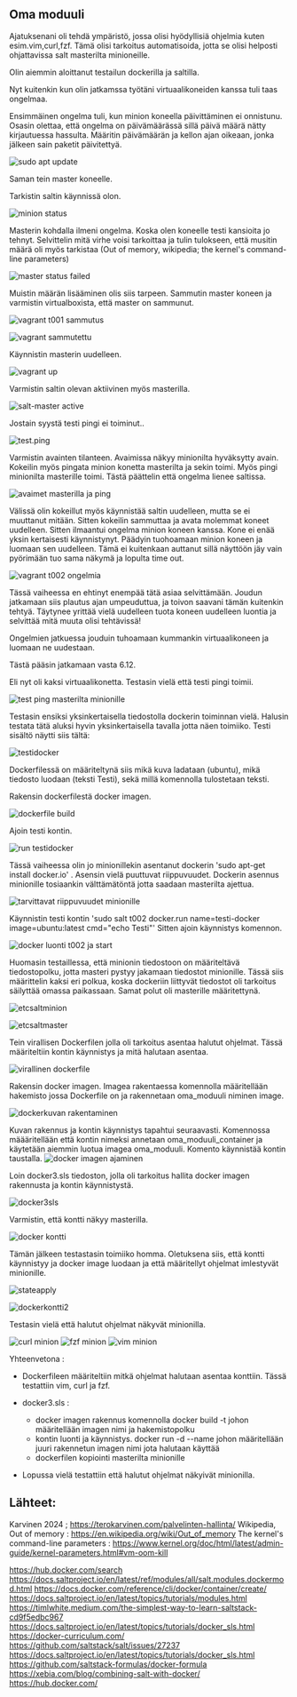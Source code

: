 ## Oma moduuli

Ajatuksenani oli tehdä ympäristö, jossa olisi hyödyllisiä ohjelmia kuten esim.vim,curl,fzf. Tämä olisi tarkoitus automatisoida, jotta se olisi helposti ohjattavissa salt masterilta minioneille.

Olin aiemmin aloittanut testailun dockerilla ja saltilla. 

Nyt kuitenkin kun olin jatkamssa työtäni virtuaalikoneiden kanssa tuli taas ongelmaa. 

Ensimmäinen ongelma tuli, kun minion koneella päivittäminen ei onnistunu. Osasin olettaa, että ongelma on päivämäärässä sillä päivä määrä nätty kirjautuessa hassulta. Määritin päivämäärän ja kellon ajan oikeaan, jonka jälkeen sain paketit päivitettyä.

![sudo apt update](https://github.com/JohannaLap/Oma-moduuli/blob/main/sudo%20apt%20update.png)

Saman tein master koneelle.

Tarkistin saltin käynnissä olon.

![minion status](https://github.com/JohannaLap/Oma-moduuli/blob/main/minion%20status.png)

Masterin kohdalla ilmeni ongelma. Koska olen koneelle testi kansioita jo tehnyt. Selvittelin mitä virhe voisi tarkoittaa ja tulin tulokseen, että musitin määrä oli myös tarkistaa (Out of memory, wikipedia; the kernel's command-line parameters)

![master status failed](https://github.com/JohannaLap/Oma-moduuli/blob/main/mater%20status%20failed%2C%20free%20-h.png)

Muistin määrän lisääminen olis siis tarpeen. Sammutin master koneen ja varmistin virtualboxista, että master on sammunut. 

![vagrant t001 sammutus](https://github.com/JohannaLap/Oma-moduuli/blob/main/vagrant%20t001%20sammutus.png)

![vagrant sammutettu](https://github.com/JohannaLap/Oma-moduuli/blob/main/vagrant%20sammutettu.png)

Käynnistin masterin uudelleen. 

![vagrant up](https://github.com/JohannaLap/Oma-moduuli/blob/main/vagrant%20up%20.png)

Varmistin saltin olevan aktiivinen myös masterilla.

![salt-master active](https://github.com/JohannaLap/Oma-moduuli/blob/main/salt-master%20active.png)

Jostain syystä testi pingi ei toiminut..

![test.ping](https://github.com/JohannaLap/Oma-moduuli/blob/main/test.ping.png)

Varmistin avainten tilanteen. Avaimissa näkyy minionilta hyväksytty avain. Kokeilin myös pingata minion konetta masterilta ja sekin toimi. Myös pingi minionilta masterille toimi. Tästä päättelin että ongelma lienee saltissa.

![avaimet masterilla ja ping](https://github.com/JohannaLap/Oma-moduuli/blob/main/avaimet%20masterilla%20ja%20ping.png)

Välissä olin kokeillut myös käynnistää saltin uudelleen, mutta se ei muuttanut mitään. Sitten kokeilin sammuttaa ja avata molemmat koneet uudelleen. Sitten ilmaantui ongelma minion koneen kanssa. Kone ei enää yksin kertaisesti käynnistynyt.
Päädyin tuohoamaan minion koneen ja luomaan sen uudelleen. Tämä ei kuitenkaan auttanut sillä näyttöön jäy vain pyörimään tuo sama näkymä ja lopulta time out.

![vagrant t002 ongelmia](https://github.com/JohannaLap/Oma-moduuli/blob/main/vagrant%20t002%20ongelma.png)

Tässä vaiheessa en ehtinyt enempää tätä asiaa selvittämään. Joudun jatkamaan siis plautus ajan umpeuduttua, ja toivon saavani tämän kuitenkin tehtyä. Täytynee yrittää vielä uudelleen tuota koneen uudelleen luontia ja selvittää mitä muuta olisi tehtävissä!

Ongelmien jatkuessa jouduin tuhoamaan kummankin virtuaalikoneen ja luomaan ne uudestaan.

Tästä pääsin jatkamaan vasta 6.12.

Eli nyt oli kaksi virtuaalikonetta. Testasin vielä että testi pingi toimii. 

![test ping masterilta minionille](https://github.com/JohannaLap/Oma-moduuli/blob/main/testping%20masterilta%20minionille.png)

Testasin ensiksi yksinkertaisella tiedostolla dockerin toiminnan vielä. Halusin testata tätä aluksi hyvin yksinkertaisella tavalla jotta näen toimiiko.
Testi sisältö näytti siis tältä:

![testidocker](https://github.com/JohannaLap/Oma-moduuli/blob/main/testidocker.png)

Dockerfilessä on määriteltynä siis mikä kuva ladataan (ubuntu), mikä tiedosto luodaan (teksti Testi), sekä millä komennolla tulostetaan teksti.

Rakensin dockerfilestä docker imagen. 

![dockerfile build](https://github.com/JohannaLap/Oma-moduuli/blob/main/dockerfile%20build.png)

Ajoin testi kontin. 

![run testidocker](https://github.com/JohannaLap/Oma-moduuli/blob/main/run%20testidocker.png)

Tässä vaiheessa olin jo minionillekin asentanut dockerin 'sudo apt-get install docker.io' . Asensin vielä puuttuvat riippuvuudet. Dockerin asennus minionille tosiaankin välttämätöntä jotta saadaan masterilta ajettua.

![tarvittavat riippuvuudet minionille](https://github.com/JohannaLap/Oma-moduuli/blob/main/tarvittavat%20riippuvuudet%20minionille.png)

Käynnistin testi kontin 'sudo salt t002 docker.run name=testi-docker image=ubuntu:latest cmd="echo Testi"'
Sitten ajoin käynnistys komennon. 

![docker luonti t002 ja start](https://github.com/JohannaLap/Oma-moduuli/blob/main/docker%20luonti%20t002%20ja%20start.png)

Huomasin testaillessa, että minionin tiedostoon on määriteltävä tiedostopolku, jotta masteri pystyy jakamaan tiedostot minionille. Tässä siis määrittelin kaksi eri polkua, koska dockeriin liittyvät tiedostot oli tarkoitus säilyttää omassa paikassaan. Samat polut oli masterille määritettynä.

![etcsaltminion](https://github.com/JohannaLap/Oma-moduuli/blob/main/etcsaltminion.png)

![etcsaltmaster](https://github.com/JohannaLap/Oma-moduuli/blob/main/etcsaltmaster.png)


Tein virallisen Dockerfilen jolla oli tarkoitus asentaa halutut ohjelmat. Tässä määriteltiin kontin käynnistys ja mitä halutaan asentaa.

![virallinen dockerfile](https://github.com/JohannaLap/Oma-moduuli/blob/main/virallinen%20dockerfile.png)


Rakensin docker imagen. Imagea rakentaessa komennolla määritellään hakemisto jossa Dockerfile on ja rakennetaan oma_moduuli niminen image.


![dockerkuvan rakentaminen](https://github.com/JohannaLap/Oma-moduuli/blob/main/dockerkuvan%20rakentaminen.png)
 
Kuvan rakennus ja kontin käynnistys tapahtui seuraavasti. Komennossa määäritellään että kontin nimeksi annetaan oma_moduuli_container ja käytetään aiemmin luotua imagea oma_moduuli. Komento käynnistää kontin taustalla.
![docker imagen ajaminen](https://github.com/JohannaLap/Oma-moduuli/blob/main/docker%20imagen%20ajaminen.png)




Loin docker3.sls tiedoston, jolla oli tarkoitus hallita docker imagen rakennusta ja kontin käynnistystä.

![docker3sls](https://github.com/JohannaLap/Oma-moduuli/blob/main/docker3sls.png)

Varmistin, että kontti näkyy masterilla. 

![docker kontti](https://github.com/JohannaLap/Oma-moduuli/blob/main/docker%20kontti.png)

Tämän jälkeen testastasin toimiiko homma. Oletuksena siis, että kontti käynnistyy ja docker image luodaan ja että määritellyt ohjelmat imlestyvät minionille.

![stateapply](https://github.com/JohannaLap/Oma-moduuli/blob/main/stateapply.png)

![dockerkontti2](https://github.com/JohannaLap/Oma-moduuli/blob/main/dockerkontti2.png)

Testasin vielä että halutut ohjelmat näkyvät minionilla.

![curl minion](https://github.com/JohannaLap/Oma-moduuli/blob/main/curl%20minionissa.png)
![fzf minion](https://github.com/JohannaLap/Oma-moduuli/blob/main/fzf%20minionilla.png)
![vim minion](https://github.com/JohannaLap/Oma-moduuli/blob/main/vim%20minionissa.png)


Yhteenvetona : 
- Dockerfileen määriteltiin mitkä ohjelmat halutaan asentaa konttiin. Tässä testattiin vim, curl ja fzf. 
- docker3.sls :
    - docker imagen rakennus komennolla docker build -t johon määritellään imagen nimi ja hakemistopolku
    - kontin luonti ja käynnistys. docker run -d --name johon määritellään juuri rakennetun imagen nimi jota halutaan käyttää
    - dockerfilen kopiointi masterilta minionille
 
- Lopussa vielä testattiin että halutut ohjelmat näkyivät minionilla.
 








## Lähteet:

Karvinen 2024 ; https://terokarvinen.com/palvelinten-hallinta/ 
Wikipedia, Out of memory : https://en.wikipedia.org/wiki/Out_of_memory
The kernel's command-line parameters : https://www.kernel.org/doc/html/latest/admin-guide/kernel-parameters.html#vm-oom-kill

https://hub.docker.com/search
https://docs.saltproject.io/en/latest/ref/modules/all/salt.modules.dockermod.html
https://docs.docker.com/reference/cli/docker/container/create/
https://docs.saltproject.io/en/latest/topics/tutorials/modules.html
https://timlwhite.medium.com/the-simplest-way-to-learn-saltstack-cd9f5edbc967
https://docs.saltproject.io/en/latest/topics/tutorials/docker_sls.html
https://docker-curriculum.com/
https://github.com/saltstack/salt/issues/27237
https://docs.saltproject.io/en/latest/topics/tutorials/docker_sls.html
https://github.com/saltstack-formulas/docker-formula
https://xebia.com/blog/combining-salt-with-docker/
https://hub.docker.com/

